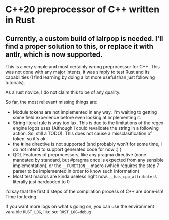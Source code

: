 # C++20 preprocessor of C++ written in Rust

## Currently, a custom build of lalrpop is needed. I'll find a proper solution to this, or replace it with antlr, which is now supported.

This is a very simple and most certainly wrong preprocessor for C++. This was not done with any major intents, it was simply to test Rust and its capabilities (I find learning by doing a lot more useful than just following tutorials).

As a rust novice, I do not claim this to be of any quality.

So far, the most rellevant missing things are:
- Module tokens are not implemented in any way. I'm waiting to getting some field experience before even looking at implementing it.
- String literal rule is way too lax. This is due to the limitations of the regex engine logos uses (Although I could revalidate the string in a following action. So, still a TODO). This does not cause a missclasification of token, so it's ok.
- the #line directive is not supported (and probably won't for some time, I do not intend to support generated code for now :) )
- QOL Features of preprocessors, like any pragma directive (none mandated by standard, but #pragma once is expected from any sensible implementation), or the `__FUNCTION__` macro (which requires the step 7 parser to be implemented in order to know such information)
- Most test macros are kinda useless right now. `__has_cpp_attribute` is literally just hardcoded to 0

I'd say that the first 4 steps of the compilation process of C++ are done-ish! Time for lexing.

If you want more logs on what's going on, you can use the environment varaible `RUST_LOG`, like so: `RUST_LOG=debug`
